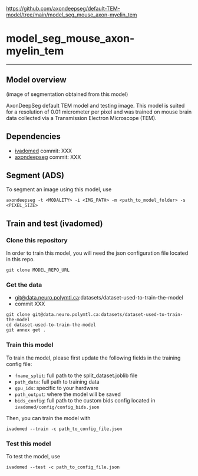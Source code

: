 https://github.com/axondeepseg/default-TEM-model/tree/main/model_seg_mouse_axon-myelin_tem
# model_seg_mouse_axon-myelin_tem
---
## Model overview
(image of segmentation obtained from this model)

AxonDeepSeg default TEM model and testing image. This model is suited for a resolution of 0.01 micrometer per pixel and was trained on mouse brain data collected via a Transmission Electron Microscope (TEM).

## Dependencies
- [ivadomed](https://ivadomed.org/) commit: XXX
- [axondeepseg](https://axondeepseg.readthedocs.io/en/latest/) commit: XXX

## Segment (ADS)
To segment an image using this model, use
```
axondeepseg -t <MODALITY> -i <IMG_PATH> -m <path_to_model_folder> -s <PIXEL_SIZE>
```

## Train and test (ivadomed)

### Clone this repository
In order to train this model, you will need the json configuration file located in this repo.
```
git clone MODEL_REPO_URL
```

### Get the data
- git@data.neuro.polymtl.ca:datasets/dataset-used-to-train-the-model
- commit XXX

```
git clone git@data.neuro.polymtl.ca:datasets/dataset-used-to-train-the-model
cd dataset-used-to-train-the-model
git annex get .
```

### Train this model
To train the model, please first update the following fields in the training config file:
- `fname_split`: full path to the split_dataset.joblib file
- `path_data`: full path to training data
- `gpu_ids`: specific to your hardware
- `path_output`: where the model will be saved
- `bids_config`: full path to the custom bids config located in `ivadomed/config/config_bids.json`

Then, you can train the model with
```
ivadomed --train -c path_to_config_file.json
```

### Test this model
To test the model, use
```
ivadomed --test -c path_to_config_file.json
```

